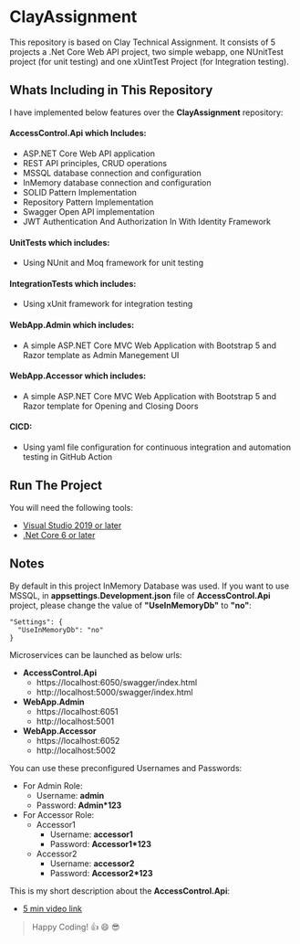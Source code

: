 # ClayAssignment
This repository is based on Clay Technical Assignment. It consists of 5 projects a .Net Core Web API project, two simple webapp, one NUnitTest project (for unit testing) and one xUintTest Project (for Integration testing).

## Whats Including in This Repository
I have implemented below features over the **ClayAssignment** repository:

#### AccessControl.Api which Includes: 
* ASP.NET Core Web API application 
* REST API principles, CRUD operations
* MSSQL database connection and configuration
* InMemory database connection and configuration
* SOLID Pattern Implementation
* Repository Pattern Implementation
* Swagger Open API implementation
* JWT Authentication And Authorization In With Identity Framework 

#### UnitTests which includes: 
* Using NUnit and Moq framework for unit testing

#### IntegrationTests which includes: 
* Using xUnit framework for integration testing

#### WebApp.Admin which includes: 
* A simple ASP.NET Core MVC Web Application with Bootstrap 5 and Razor template as Admin Manegement UI

#### WebApp.Accessor which includes: 
* A simple ASP.NET Core MVC Web Application with Bootstrap 5 and Razor template for Opening and Closing Doors

#### CICD: 
* Using yaml file configuration for continuous integration and automation testing in GitHub Action

## Run The Project
You will need the following tools:

* [Visual Studio 2019 or later](https://visualstudio.microsoft.com/downloads/)
* [.Net Core 6 or later](https://dotnet.microsoft.com/en-us/download/dotnet/6.0)

## Notes

By default in this project InMemory Database was used. If you want to use MSSQL, in **appsettings.Development.json** file of **AccessControl.Api** project, please change the value of **"UseInMemoryDb"** to **"no"**:
```
"Settings": {
  "UseInMemoryDb": "no"
}
```

Microservices can be launched as below urls:
* **AccessControl.Api**
    - https://localhost:6050/swagger/index.html
    - http://localhost:5000/swagger/index.html
* **WebApp.Admin**
    - https://localhost:6051
    - http://localhost:5001
* **WebApp.Accessor**
    - https://localhost:6052
    - http://localhost:5002

You can use these preconfigured Usernames and Passwords:
* For Admin Role:
    - Username: **admin**
    - Password: **Admin*123**
* For Accessor Role:
    - Accessor1
      - Username: **accessor1**
      - Password: **Accessor1*123**
    - Accessor2
      - Username: **accessor2**
      - Password: **Accessor2*123**
 
 This is my short description about the **AccessControl.Api**:
 * [5 min video link](https://localhost:6051)

> Happy Coding! :thumbsup: :smile: :sunglasses:
